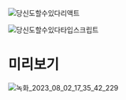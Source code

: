 
![당신도할수있다리액트](https://github.com/muzi55/hbd-board/assets/132406946/d19d6d6f-11a0-425a-8589-97a431543730)

![당신도할수있다타입스크립트](https://github.com/muzi55/hbd-board/assets/132406946/af1f598b-a904-48bc-9535-1f611ccd410e)

# 미리보기
![녹화_2023_08_02_17_35_42_229](https://github.com/muzi55/hbd-board/assets/132406946/091e43df-86f7-4800-9672-9d7e86faea52)


